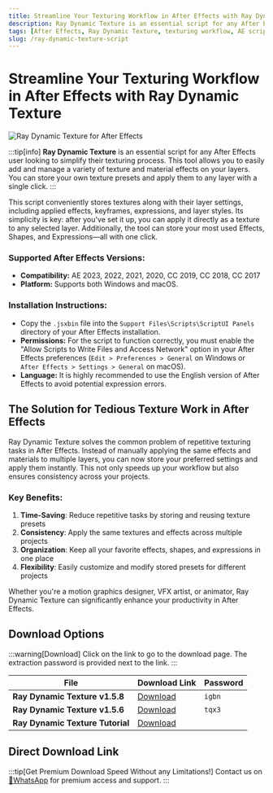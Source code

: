 ```yaml
---
title: Streamline Your Texturing Workflow in After Effects with Ray Dynamic Texture
description: Ray Dynamic Texture is an essential script for any After Effects user looking to simplify their texturing process. This tool allows you to easily add and manage a variety of texture and material effects on your layers.
tags: [After Effects, Ray Dynamic Texture, texturing workflow, AE script, material effects, layer management, animation tools]
slug: /ray-dynamic-texture-script
---
```

<!--Above is frontmatter Part-generate depend on content meet Google Seo, you need to balance automation efficiency with Google’s core ranking factors—especially E-E-A-T (Experience, Expertise, Authoritativeness, Trustworthiness), -->

<!--First Part-This is Title -->
# Streamline Your Texturing Workflow in After Effects with Ray Dynamic Texture

<!--Second Part-This is First Banner -->
![Ray Dynamic Texture for After Effects](/img/ray-dynamic-texture.jpg)

:::tip[info]
**Ray Dynamic Texture** is an essential script for any After Effects user looking to simplify their texturing process. This tool allows you to easily add and manage a variety of texture and material effects on your layers. You can store your own texture presets and apply them to any layer with a single click.
:::

This script conveniently stores textures along with their layer settings, including applied effects, keyframes, expressions, and layer styles. Its simplicity is key: after you've set it up, you can apply it directly as a texture to any selected layer. Additionally, the tool can store your most used Effects, Shapes, and Expressions—all with one click.

### Supported After Effects Versions:

-   **Compatibility:** AE 2023, 2022, 2021, 2020, CC 2019, CC 2018, CC 2017
-   **Platform:** Supports both Windows and macOS.

### Installation Instructions:

-   Copy the `.jsxbin` file into the `Support Files\Scripts\ScriptUI Panels` directory of your After Effects installation.
-   **Permissions:** For the script to function correctly, you must enable the "Allow Scripts to Write Files and Access Network" option in your After Effects preferences (`Edit > Preferences > General` on Windows or `After Effects > Settings > General` on macOS).
-   **Language:** It is highly recommended to use the English version of After Effects to avoid potential expression errors.



## The Solution for Tedious Texture Work in After Effects

Ray Dynamic Texture solves the common problem of repetitive texturing tasks in After Effects. Instead of manually applying the same effects and materials to multiple layers, you can now store your preferred settings and apply them instantly. This not only speeds up your workflow but also ensures consistency across your projects.

### Key Benefits:

1. **Time-Saving**: Reduce repetitive tasks by storing and reusing texture presets
2. **Consistency**: Apply the same textures and effects across multiple projects
3. **Organization**: Keep all your favorite effects, shapes, and expressions in one place
4. **Flexibility**: Easily customize and modify stored presets for different projects

Whether you're a motion graphics designer, VFX artist, or animator, Ray Dynamic Texture can significantly enhance your productivity in After Effects.

<!-- The Last Part-Download -->
## Download Options

:::warning[Download]
Click on the link to go to the download page. The extraction password is provided next to the link.
:::

| File                       | Download Link                                                              | Password |
| -------------------------- | -------------------------------------------------------------------------- | -------- |
| **Ray Dynamic Texture v1.5.8** | [Download](https://pan.baidu.com/s/1EQh1k0Z4Z94Zv5I6Y6daug?pwd=igbn) | `igbn`   |
| **Ray Dynamic Texture v1.5.6** | [Download](https://pan.baidu.com/s/1W8WpIwHESciKRuEhRwwS2g) | `tqx3`   |
| **Ray Dynamic Texture Tutorial** | [Download](http://pan.baidu.com/s/1gff2oev) |  |

## Direct Download Link
:::tip[Get Premium Download Speed Without any Limitations!]
Contact us on [💬WhatsApp](https://wa.me/+8613237610083) for premium  access and support.
:::